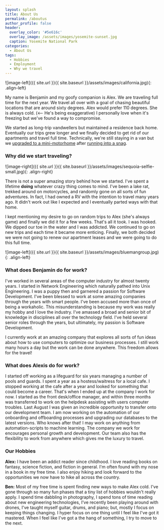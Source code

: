 ```yaml
---
layout: splash
title: About Us
permalink: /aboutus
author_profile: false
header:
  overlay_color: '#5e616c'
  overlay_image: /assets/images/yosemite-sunset.jpg
  caption: Yosemite National Park
categories:
  - About Us
tags:
  - Hobbies
  - Employment
  - Why we travel
---
```


![image-left]({{ site.url }}{{ site.baseurl }}/assets/images/california.jpg){: .align-left}

My name is Benjamin and my goofy companion is Alex.  We are traveling full time for the next year.  We travel all over with a goal of chasing beautiful locations that are around sixty degrees.  Alex would prefer 110 degrees.  She is always cold. (<-- He's being exaggerative)  I personally love when it's freezing but we've found a way to compromise.

We started as long-trip vandwellers but maintained a residence back home.  Eventually our trips grew longer and we finally decided to get rid of our apartments and travel full time.  Technically, we're still staying in a van but we [upgraded to a mini-motorhome](http://chasingsixty.com/vandwelling/rv/pleasureway-rv-new-home/) after [running into a snag](http://chasingsixty.com/road%20bumps/las-vegas-to-cali/).

### Why did we start traveling?

![image-right]({{ site.url }}{{ site.baseurl }}/assets/images/sequoia-selfie-small.jpg){: .align-right}

There is not a super amazing story behind how we started.  I've spent a lifetime **doing** whatever crazy thing comes to mind.  I've been a lake rat, trekked around on motorcycles, and randomly gone on all sorts of fun adventures.  In fact, I had owned a RV with the intention to travel many years ago.  It didn't work out like I expected and I eventually parted ways with that home.

I kept mentioning my desire to go on random trips to Alex (she's always game) and finally we did it for a few weeks.  That's all it took.  I was hooked.  We dipped our toe in the water and I was addicted.  We continued to go on new trips and each time it became more enticing.  Finally, we both decided we were not going to renew our apartment leases and we were going to do this full time.

![image-left]({{ site.url }}{{ site.baseurl }}/assets/images/bluemangroup.jpg){: .align-left}

### What does Benjamin do for work?

I've worked in several areas of the computer industry for almost twenty years.  I started in Network Engineering which naturally pathed into Unix Engineering.  I was a puppy then and garnered a passion for Software Development.  I've been blessed to work at some amazing companies through the years with smart people.  I've been accused more than once of being a workaholic.  This misunderstanding is because my work was really my hobby and I love the industry.  I've amassed a broad and senior bit of knowledge in disciplines all over the technology field.  I've held several senior roles through the years, but ultimately, my passion is Software Development.

I currently work at an amazing company that explores all sorts of fun ideas about how to use computers to optimize our business processes.  I still work many hours a day but the work can be done anywhere.  This freedom allows for the travel!

### What does Alexis do for work?

I started off working as a lifeguard for six years managing a number of pools and guards. I spent a year as a hostess/waitress for a local cafe. I stopped working at the cafe after a year and looked for something that could become a career. That's when I ended up at the company I work for now. I started as the front desk/office manager, and within three months was transferred to work on the helpdesk assisting with users computer troubles. Last August I was given an incredible opportunity to transfer onto our development team. I am now working on the automation of our onboarding and offboarding processes and upgrading our databases to the latest versions. Who knows after that! I may work on anything from automation-scripts to machine learning. The company we work for encourages personal growth and development. Our team also has the flexibility to work from anywhere which gives me the luxury to travel.

### Our Hobbies

**Alex:** I have been an addict reader since childhood. I love reading books on fantasy, science fiction, and fiction in general. I'm often found with my nose in a book in my free time. I also enjoy hiking and look forward to the opportunities we now have to hike all across the country.

**Ben:** Most of my free time is spent finding new ways to make Alex cold.  I've gone through so many fun phases that a tiny list of hobbies wouldn't really apply.  I spend time dabbling in photography, I spend tons of time reading about new engineering technologies, I've recently been playing around with drones, I've taught myself guitar, drums, and piano; but, mostly I focus on keeping things changing.  I hyper focus on one thing until I feel like I've got it mastered.  When I feel like I've got a the hang of something, I try to move to the next.

<!--
![image-center]({{ site.url }}{{ site.baseurl }}/assets/images/sequoia-selfie-small.jpg){: .align-center}

The image above happens to be **centered**.

And now for a **massively large image**. It also has **no alignment**.

![no-alignment]({{ site.url }}{{ site.baseurl }}/assets/images/image-alignment-1200x4002.jpg)

The image above, though 1200px wide, should not overflow the content area. It should remain contained with no visible disruption to the flow of content.

![image-right]({{ site.url }}{{ site.baseurl }}/assets/images/image-alignment-300x200.jpg){: .align-right}

And now we're going to shift things to the **right align**. Again, there should be plenty of room above, below, and to the left of the image. Just look at him there --- Hey guy! Way to rock that right side. I don't care what the left aligned image says, you look great. Don't let anyone else tell you differently.

In just a bit here, you should see the text start to wrap below the right aligned image and settle in nicely. There should still be plenty of room and everything should be sitting pretty. Yeah --- Just like that. It never felt so good to be right.

And just when you thought we were done, we're going to do them all over again with captions!

<figure class="align-center">
  <img src="{{ site.url }}{{ site.baseurl }}/assets/images/image-alignment-580x300.jpg" alt="">
  <figcaption>Look at 580 x 300 getting some love.</figcaption>
</figure>

The figure above happens to be **centered**. The caption also has a link in it, just to see if it does anything funky.

<figure style="width: 150px" class="align-left">
  <img src="{{ site.url }}{{ site.baseurl }}/assets/images/image-alignment-150x150.jpg" alt="">
  <figcaption>Itty-bitty caption.</figcaption>
</figure>

The rest of this paragraph is filler for the sake of seeing the text wrap around the 150×150 image, which is **left aligned**.

As you can see the should be some space above, below, and to the right of the image. The text should not be creeping on the image. Creeping is just not right. Images need breathing room too. Let them speak like you words. Let them do their jobs without any hassle from the text. In about one more sentence here, we'll see that the text moves from the right of the image down below the image in seamless transition. Again, letting the do it's thing. Mission accomplished!

And now for a **massively large image**. It also has **no alignment**.

<figure style="width: 1200px">
  <img src="{{ site.url }}{{ site.baseurl }}/assets/images/image-alignment-1200x4002.jpg" alt="">
  <figcaption>Massive image comment for your eyeballs.</figcaption>
</figure>

The figure element above has an inline style of `width: 1200px` set which should break it outside of the normal content flow.

<figure style="width: 300px" class="align-right">
  <img src="{{ site.url }}{{ site.baseurl }}/assets/images/image-alignment-300x200.jpg" alt="">
  <figcaption>Feels good to be right all the time.</figcaption>
</figure>

And now we're going to shift things to the **right align**. Again, there should be plenty of room above, below, and to the left of the image. Just look at him there --- Hey guy! Way to rock that right side. I don't care what the left aligned image says, you look great. Don't let anyone else tell you differently.

In just a bit here, you should see the text start to wrap below the right aligned image and settle in nicely. There should still be plenty of room and everything should be sitting pretty. Yeah --- Just like that. It never felt so good to be right.

And that's a wrap, yo! You survived the tumultuous waters of alignment. Image alignment achievement unlocked!-->
